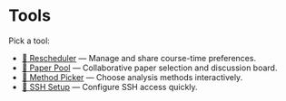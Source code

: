 # Tools

Pick a tool:

- [📅 Rescheduler](Reschedule.html) — Manage and share course-time preferences.
- [🧠 Paper Pool](PaperPool.html) — Collaborative paper selection and discussion board.
- [🧰 Method Picker](MethodPicker_2.html) — Choose analysis methods interactively.
- [🔑 SSH Setup](SSHSetup.html) — Configure SSH access quickly.

